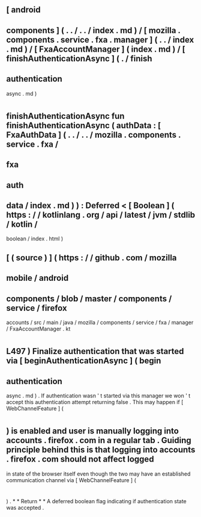 [
android
-
components
]
(
.
.
/
.
.
/
index
.
md
)
/
[
mozilla
.
components
.
service
.
fxa
.
manager
]
(
.
.
/
index
.
md
)
/
[
FxaAccountManager
]
(
index
.
md
)
/
[
finishAuthenticationAsync
]
(
.
/
finish
-
authentication
-
async
.
md
)
#
finishAuthenticationAsync
fun
finishAuthenticationAsync
(
authData
:
[
FxaAuthData
]
(
.
.
/
.
.
/
mozilla
.
components
.
service
.
fxa
/
-
fxa
-
auth
-
data
/
index
.
md
)
)
:
Deferred
<
[
Boolean
]
(
https
:
/
/
kotlinlang
.
org
/
api
/
latest
/
jvm
/
stdlib
/
kotlin
/
-
boolean
/
index
.
html
)
>
[
(
source
)
]
(
https
:
/
/
github
.
com
/
mozilla
-
mobile
/
android
-
components
/
blob
/
master
/
components
/
service
/
firefox
-
accounts
/
src
/
main
/
java
/
mozilla
/
components
/
service
/
fxa
/
manager
/
FxaAccountManager
.
kt
#
L497
)
Finalize
authentication
that
was
started
via
[
beginAuthenticationAsync
]
(
begin
-
authentication
-
async
.
md
)
.
If
authentication
wasn
'
t
started
via
this
manager
we
won
'
t
accept
this
authentication
attempt
returning
false
.
This
may
happen
if
[
WebChannelFeature
]
(
#
)
is
enabled
and
user
is
manually
logging
into
accounts
.
firefox
.
com
in
a
regular
tab
.
Guiding
principle
behind
this
is
that
logging
into
accounts
.
firefox
.
com
should
not
affect
logged
-
in
state
of
the
browser
itself
even
though
the
two
may
have
an
established
communication
channel
via
[
WebChannelFeature
]
(
#
)
.
*
*
Return
*
*
A
deferred
boolean
flag
indicating
if
authentication
state
was
accepted
.

